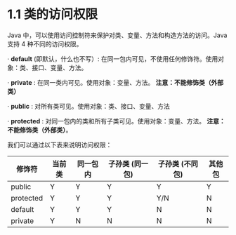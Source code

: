 #  1.1 类的访问权限

Java 中，可以使用访问控制符来保护对类、变量、方法和构造方法的访问。Java 支持 4 种不同的访问权限。

· **default** (即默认，什么也不写）: 在同一包内可见，不使用任何修饰符。使用对象：类、接口、变量、方法。

· **private** : 在同一类内可见。使用对象：变量、方法。 **注意：不能修饰类（外部类）**

· **public** : 对所有类可见。使用对象：类、接口、变量、方法

· **protected** : 对同一包内的类和所有子类可见。使用对象：变量、方法。 **注意：不能修饰类（外部类）**。

我们可以通过以下表来说明访问权限：

| **修饰符** | **当前类** | **同一包内** | **子孙类 (同一包)** | **子孙类 (不同包)** | **其他包** |
| ---------- | ---------- | ------------ | ------------------ | ------------------ | ---------- |
| public     | Y          | Y            | Y                  | Y                  | Y          |
| protected  | Y          | Y            | Y                  | Y/N                | N          |
| default    | Y          | Y            | Y                  | N                  | N          |
| private    | Y          | N            | N                  | N                  | N          |
